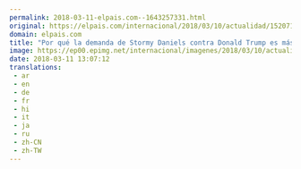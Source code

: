 ```yaml
---
permalink: 2018-03-11-elpais.com--1643257331.html
original: https://elpais.com/internacional/2018/03/10/actualidad/1520719620_772292.html#?ref=rss&format=simple&link=link
domain: elpais.com
title: "Por qué la demanda de Stormy Daniels contra Donald Trump es más importante de lo que parece"
image: https://ep00.epimg.net/internacional/imagenes/2018/03/10/actualidad/1520719620_772292_1520719856_rrss_normal.jpg
date: 2018-03-11 13:07:12
translations: 
 - ar
 - en
 - de
 - fr
 - hi
 - it
 - ja
 - ru
 - zh-CN
 - zh-TW
---
```


